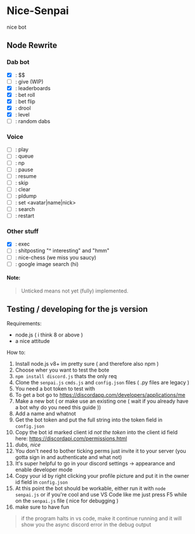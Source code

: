 # Nice-Senpai
nice bot

## Node Rewrite
### Dab bot
- [x] : $$
- [ ] : give (WIP)
- [x] : leaderboards
- [x] : bet roll
- [x] : bet flip
- [x] : drool
- [x] : level
- [ ] : random dabs
### Voice
- [ ] : play
- [ ] : queue
- [ ] : np
- [ ] : pause
- [ ] : resume
- [ ] : skip
- [ ] : clear
- [ ] : pldump
- [ ] : set <avatar|name|nick>
- [ ] : search
- [ ] : restart
### Other stuff
- [x] : exec
- [ ] : shitposting "^ interesting" and "hmm"
- [ ] : nice-chess (we miss you saucy)
- [ ] : google image search (hi)
#### Note:
>Unticked means not yet (fully) implemented.

## Testing / developing for the js version
Requirements:
- node.js ( i think 8 or above )
- a nice attitude

How to:
1. Install node.js v8+ im pretty sure ( and therefore also npm )
1. Choose wher you want to test the bote
1. `npm install discord.js` thats the only req
1. Clone the `senpai.js` `cmds.js` and `config.json` files ( .py files are legacy )
1. You need a bot token to test with
1. To get a bot go to https://discordapp.com/developers/applications/me
1. Make a new bot ( or make use an existing one ( wait if you already have a bot why do you need this guide ))
1. Add a name and whatnot
1. Get the bot token and put the full string into the token field in `config.json`
1. Copy the bot id marked client id *not the token* into the client id field here: https://discordapi.com/permissions.html
1. *dubs, nice*
1. You don't need to bother ticking perms just invite it to your server (you gotta sign in and authenticate and what not)
1. It's super helpful to go in your discord settings -> appearance and enable developer mode
1. Copy your id by right clicking your profile picture and put it in the owner id field in `config.json`
1. At this point the bot should be workable, either run it with `node senpai.js` or if you're cool and use VS Code like me just press F5 while on the `senpai.js` file ( nice for debugging )
1. make sure to have fun
>if the program halts in vs code, make it continue running and it will show you the async discord error in the debug output
